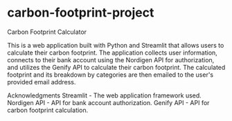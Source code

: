 # carbon-footprint-project

Carbon Footprint Calculator

This is a web application built with Python and Streamlit that allows users to calculate their carbon footprint. The application collects user information, connects to their bank account using the Nordigen API for authorization, and utilizes the Genify API to calculate their carbon footprint. The calculated footprint and its breakdown by categories are then emailed to the user's provided email address.

Acknowledgments
Streamlit - The web application framework used.
Nordigen API - API for bank account authorization.
Genify API - API for carbon footprint calculation.
